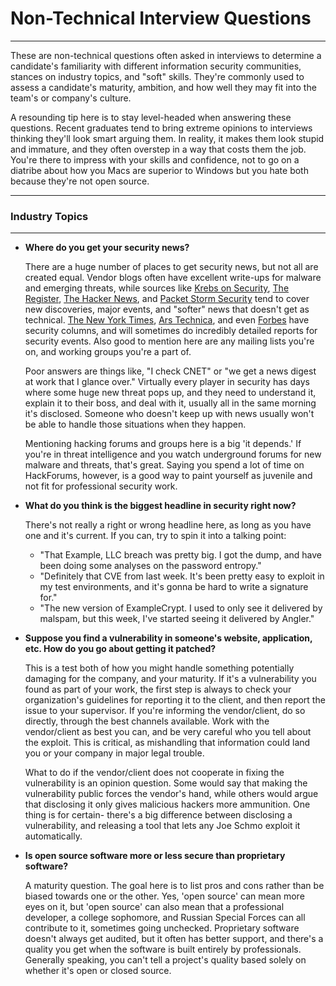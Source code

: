 # Non-Technical Interview Questions
------
These are non-technical questions often asked in interviews to determine a candidate's familiarity 
with different information security communities, stances on industry topics, and "soft" skills. They're 
commonly used to assess a candidate's maturity, ambition, and how well they may fit into the team's or 
company's culture.

A resounding tip here is to stay level-headed when answering these questions. Recent graduates tend to bring 
extreme opinions to interviews thinking they'll look smart arguing them. In reality, it makes them look 
stupid and immature, and they often overstep in a way that costs them the job. You're there to impress with 
your skills and confidence, not to go on a diatribe about how you Macs are superior to Windows but you hate 
both because they're not open source.

------
### Industry Topics
------

+ **Where do you get your security news?**

    There are a huge number of places to get security news, but not all are created equal. Vendor blogs often 
have excellent write-ups for malware and emerging threats, while sources like [Krebs on 
Security](http://krebsonsecurity.com/), [The Register](http://www.theregister.co.uk/security/), [The Hacker 
News](http://thehackernews.com/), and [Packet Storm Security](https://packetstormsecurity.com/news/) tend to 
cover new discoveries, major events, and "softer" news that doesn't get as technical. [The New York 
Times](http://www.nytimes.com/topic/subject/computer-security-cybersecurity), [Ars 
Technica](http://arstechnica.com/), and even [Forbes](http://www.forbes.com/security/) have security columns, 
and will sometimes do incredibly detailed reports for security events. Also good to mention here are any 
mailing lists you're on, and working groups you're a part of.  

    Poor answers are things like, "I check CNET" or "we get a news digest at work that I glance over." 
Virtually every player in security has days where some huge new threat pops up, and they need to understand 
it, explain it to their boss, and deal with it, usually all in the same morning it's disclosed. Someone who 
doesn't keep up with news usually won't be able to handle those situations when they happen.

    Mentioning hacking forums and groups here is a big 'it depends.' If you're in threat intelligence and you 
watch underground forums for new malware and threats, that's great. Saying you spend a lot of time on 
HackForums, however, is a good way to paint yourself as juvenile and not fit for professional security work. 

+ **What do you think is the biggest headline in security right now?**

    There's not really a right or wrong headline here, as long as you have one and it's current. If you can, 
try to spin it 
into a talking point: 

    + "That Example, LLC breach was pretty big. I got the dump, and have been doing some 
analyses on the password entropy."
    + "Definitely that CVE from last week. It's been pretty easy to exploit 
in my test environments, and it's gonna be hard to write a signature for."
    + "The new version of ExampleCrypt. I used to only see it delivered by malspam, but this week, I've started seeing it delivered by Angler." 

+ **Suppose you find a vulnerability in someone's website, application, etc. How do you go about getting it 
patched?**

    This is a test both of how you might handle something potentially damaging for the company, and your 
maturity. If it's a vulnerability you found as part of your work, the first step is always to check your 
organization's guidelines for reporting it to the client, and then report the issue to your supervisor. If 
you're informing the vendor/client, do so directly, through the best channels available. Work with the 
vendor/client as best you can, and be very careful who you tell about the exploit. This is critical, as 
mishandling that information could land you or your company in major legal trouble.

    What to do if the vendor/client does not cooperate in fixing the vulnerability is an opinion question. 
Some would say that making the vulnerability public forces the vendor's hand, while others would argue that 
disclosing it only gives malicious hackers more ammunition. One thing is for certain- there's a big 
difference between disclosing a vulnerability, and releasing a tool that lets any Joe Schmo exploit it 
automatically.

+ **Is open source software more or less secure than proprietary software?**

    A maturity question. The goal here is to list pros and cons rather than be biased towards one or the 
other. Yes, 'open source' can mean more eyes on it, but 'open source' can also mean that a 
professional developer, a college sophomore, and Russian Special Forces can all contribute to it, sometimes 
going unchecked. Proprietary software doesn't always get audited, but it often has better support, and 
there's a quality you get when the software is built entirely by professionals. Generally speaking, you can't 
tell a project's quality based solely on whether it's open or closed source.
